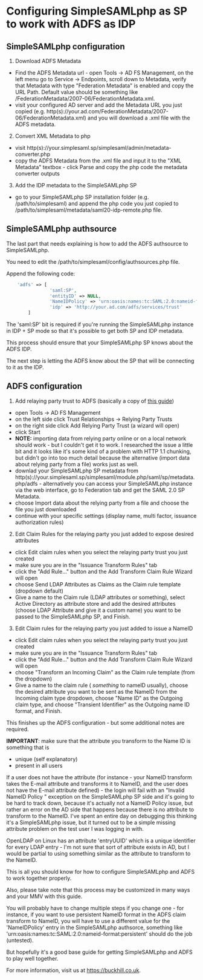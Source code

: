 # Configuring SimpleSAMLphp as SP to work with ADFS as IDP

## SimpleSAMLphp configuration

1) Download ADFS Metadata

- Find the ADFS Metadata url - open Tools -> AD FS Management, on the left menu go to Service -> Endpoints, scroll down to Metadata, verify that Metadata with type "Federation Metadata" is enabled and copy the URL Path. Default value should be something like /FederationMetadata/2007-06/FederationMetadata.xml.
- visit your configured AD server and add the Metadata URL you just copied (e.g. http(s)://your.ad.com/FederationMetadata/2007-06/FederationMetadata.xml) and you will download a .xml file with the ADFS metadata.

2) Convert XML Metadata to php

- visit http(s)://your.simplesaml.sp/simplesaml/admin/metadata-converter.php
- copy the ADFS Metadata from the .xml file and input it to the "XML Metadata" textbox - click Parse and copy the php code the metadata converter outputs

3) Add the IDP metadata to the SimpleSAMLphp SP
- go to your SimpleSAMLphp SP installation folder (e.g. /path/to/simplesaml) and append the php code you just copied to /path/to/simplesaml/metadata/saml20-idp-remote.php file.

## SimpleSAMLphp authsource

The last part that needs explaining is how to add the ADFS authsource to SimpleSAMLphp.

You need to edit the /path/to/simplesaml/config/authsources.php file.

Append the following code:

```php
    'adfs' => [
                'saml:SP',
                'entityID' => NULL,
                'NameIDPolicy' => 'urn:oasis:names:tc:SAML:2.0:nameid-format:transient',
                'idp' => 'http://your.ad.com/adfs/services/trust'
        ]
```
The 'saml:SP' bit is required if you're running the SimpleSAMLphp instance in IDP + SP mode so that it's possible to get both SP and IDP metadata.

This process should ensure that your SimpleSAMLphp SP knows about the ADFS IDP.

The next step is letting the ADFS know about the SP that will be connecting to it as the IDP.

## ADFS configuration

1) Add relaying party trust to ADFS (basically a copy of [this guide](https://technet.microsoft.com/en-us/library/dd807132.aspx))

- open Tools -> AD FS Management
- on the left side click Trust Relationships -> Relying Party Trusts
- on the right side click Add Relying Party Trust (a wizard will open)
- click Start
- **NOTE:** importing data from relying party online or on a local network should work - but I couldn't get it to work. I researched the issue a little bit and it looks like it's some kind of a problem with HTTP 1.1 chunking, but didn't go into too much detail because the alternative (import data about relying party from a file) works just as well.
- downlad your SimpleSAMLphp SP metadata from http(s)://your.simplesaml.sp/simplesaml/module.php/saml/sp/metadata.php/adfs - alternatively you can access your SimpleSAMLphp instance via the web interface, go to Federation tab and get the SAML 2.0 SP Metadata.
- choose Import data about the relying party from a file and choose the file you just downloaded
- continue with your specific settings (display name, multi factor, issuance authorization rules)

2) Edit Claim Rules for the relaying party you just added to expose desired attributes

- click Edit claim rules when you select the relaying party trust you just created
- make sure you are in the "Issuance Transform Rules" tab
- click the "Add Rule..." button and the Add Transform Claim Rule Wizard will open
- choose Send LDAP Attributes as Claims as the Claim rule template (dropdown default)
- Give a name to the Claim rule (LDAP attributes or something), select Active Directory as attribute store and add the desired attributes (choose LDAP Attribute and give it a custom name) you want to be passed to the SimpleSAMLphp SP, and Finish.

3) Edit Claim rules for the relaying party you just added to issue a NameID

- click Edit claim rules when you select the relaying party trust you just created
- make sure you are in the "Issuance Transform Rules" tab
- click the "Add Rule..." button and the Add Transform Claim Rule Wizard will open
- choose "Transform an Incoming Claim" as the Claim rule template (from the dropdown)
- Give a name to the claim rule ( *something* to nameID usually), choose the desired attribute you want to be sent as the NameID from the Incoming claim type dropdown, choose "Name ID" as the Outgoing claim type, and choose "Transient Identifier" as the Outgoing name ID format, and Finish.

This finishes up the ADFS configuration - but some additional notes are required.

**IMPORTANT**: make sure that the attribute you transform to the Name ID is something that is 
- unique (self explanatory)
- present in all users

If a user does not have the attribute (for instance - your NameID transform takes the E-mail attribute and transforms it to NameID, and the user does not have the E-mail attribute defined) - the login will fail with an "Invalid NameID Policy " exception on the SimpleSAMLphp SP side and it's going to be hard to track down, because it's actually not a NameID Policy issue, but rather an error on the AD side that happens because there is no attribute to transform to the NameID. I've spent an entire day on debugging this thinking it's a SimpleSAMLphp issue, but it turned out to be a simple missing attribute problem on the test user I was logging in with.

OpenLDAP on Linux has an attribute 'entryUUID' which is a unique identifier for every LDAP entry - I'm not sure that sort of attribute exists in AD, but I would be partial to using something similar as the attribute to transform to the NameID.

This is all you should know for how to configure SimpleSAMLphp and ADFS to work together properly.

Also, please take note that this process may be customized in many ways and your MMV with this guide.

You will probably have to change multiple steps if you change one - for instance, if you want to use persistent NameID format in the ADFS claim transform to NameID, you will have to use a different value for the 'NameIDPolicy' entry in the SimpleSAMLphp authsorce, something like 'urn:oasis:names:tc:SAML:2.0:nameid-format:persistent' should do the job (untested).

But hopefully it's a good base guide for getting SimpleSAMLphp and ADFS to play well together.

For more information, visit us at https://buckhill.co.uk.

